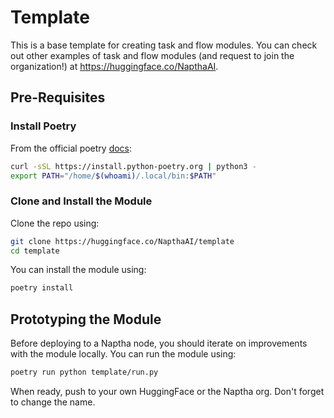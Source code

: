 # Template

This is a base template for creating task and flow modules. You can check out other examples of task and flow modules (and request to join the organization!) at https://huggingface.co/NapthaAI. 

## Pre-Requisites 

### Install Poetry 

From the official poetry [docs](https://python-poetry.org/docs/#installing-with-the-official-installer):

```bash
curl -sSL https://install.python-poetry.org | python3 -
export PATH="/home/$(whoami)/.local/bin:$PATH"
```

### Clone and Install the Module

Clone the repo using:

```bash
git clone https://huggingface.co/NapthaAI/template
cd template
```

You can install the module using:

```bash
poetry install
```

## Prototyping the Module

Before deploying to a Naptha node, you should iterate on improvements with the module locally. You can run the module using:

```bash
poetry run python template/run.py
```

When ready, push to your own HuggingFace or the Naptha org. Don't forget to change the name.